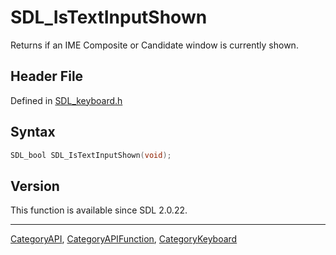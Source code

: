 # SDL_IsTextInputShown

Returns if an IME Composite or Candidate window is currently shown.

## Header File

Defined in [SDL_keyboard.h](https://github.com/libsdl-org/SDL/blob/SDL2/include/SDL_keyboard.h)

## Syntax

```c
SDL_bool SDL_IsTextInputShown(void);
```

## Version

This function is available since SDL 2.0.22.





----
[CategoryAPI](CategoryAPI), [CategoryAPIFunction](CategoryAPIFunction), [CategoryKeyboard](CategoryKeyboard)

